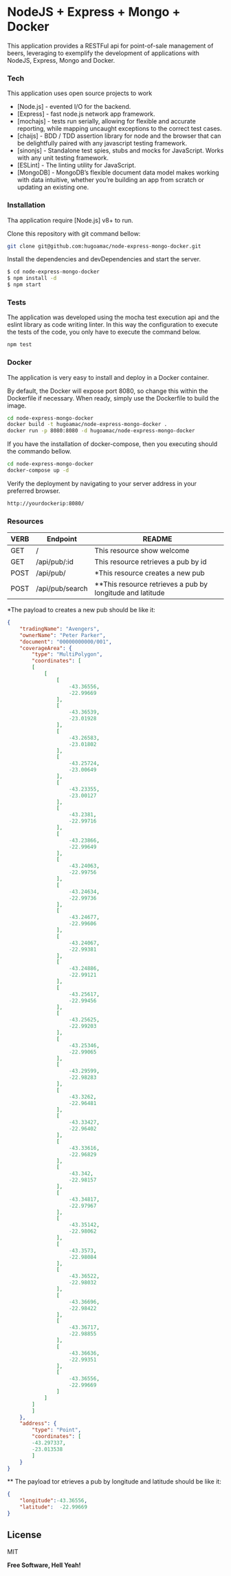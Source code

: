 # NodeJS + Express + Mongo + Docker

This application provides a RESTFul api for point-of-sale management of beers, leveraging to exemplify the development of applications with NodeJS, Express, Mongo and Docker.

### Tech

This application uses open source projects to work

* [Node.js] - evented I/O for the backend.
* [Express] - fast node.js network app framework.
* [mochajs] - tests run serially, allowing for flexible and accurate reporting, while mapping uncaught exceptions to the correct test cases.
* [chaijs] -  BDD / TDD assertion library for node and the browser that can be delightfully paired with any javascript testing framework.
* [sinonjs] - Standalone test spies, stubs and mocks for JavaScript. 
Works with any unit testing framework.
* [ESLint] - The linting utility for JavaScript.
* [MongoDB] -  MongoDB’s flexible document data model makes working with data intuitive, whether you’re building an app from scratch or updating an existing one.

### Installation

Tha application require [Node.js] v8+ to run.


Clone this repository with git command bellow:

```sh
git clone git@github.com:hugoamac/node-express-mongo-docker.git
```

Install the dependencies and devDependencies and start the server.

```sh
$ cd node-express-mongo-docker
$ npm install -d
$ npm start
```

### Tests


The application was developed using the mocha test execution api and the eslint library as code writing linter. In this way the configuration to execute the tests of the code, you only have to execute the command below.

```sh
npm test
```


### Docker

The application is very easy to install and deploy in a Docker container.

By default, the Docker will expose port 8080, so change this within the Dockerfile if necessary. When ready, simply use the Dockerfile to build the image.

```sh
cd node-express-mongo-docker
docker build -t hugoamac/node-express-mongo-docker .
docker run -p 8080:8080 -d hugoamac/node-express-mongo-docker
```

If you have the installation of docker-compose, then you executing should the commando bellow.

```sh
cd node-express-mongo-docker
docker-compose up -d
```

Verify the deployment by navigating to your server address in your preferred browser.

```sh
http://yourdockerip:8080/
```

### Resources

| VERB | Endpoint | README |
| ------ | ------ | ------ |
| GET | / | This resource show welcome |
| GET | /api/pub/:id | This resource retrieves a pub by id |
| POST | /api/pub/ | *This resource creates a new pub |
| POST | /api/pub/search | **This resource retrieves a pub by longitude and latitude  |


*The payload to creates a new pub should be like it:

```json
{
    "tradingName": "Avengers",
    "ownerName": "Peter Parker",
    "document": "00000000000/001",
    "coverageArea": {
        "type": "MultiPolygon",
        "coordinates": [
        [
            [
                [
                    -43.36556,
                    -22.99669
                ],
                [
                    -43.36539,
                    -23.01928
                ],
                [
                    -43.26583,
                    -23.01802
                ],
                [
                    -43.25724,
                    -23.00649
                ],
                [
                    -43.23355,
                    -23.00127
                ],
                [
                    -43.2381,
                    -22.99716
                ],
                [
                    -43.23866,
                    -22.99649
                ],
                [
                    -43.24063,
                    -22.99756
                ],
                [
                    -43.24634,
                    -22.99736
                ],
                [
                    -43.24677,
                    -22.99606
                ],
                [
                    -43.24067,
                    -22.99381
                ],
                [
                    -43.24886,
                    -22.99121
                ],
                [
                    -43.25617,
                    -22.99456
                ],
                [
                    -43.25625,
                    -22.99203
                ],
                [
                    -43.25346,
                    -22.99065
                ],
                [
                    -43.29599,
                    -22.98283
                ],
                [
                    -43.3262,
                    -22.96481
                ],
                [
                    -43.33427,
                    -22.96402
                ],
                [
                    -43.33616,
                    -22.96829
                ],
                [
                    -43.342,
                    -22.98157
                ],
                [
                    -43.34817,
                    -22.97967
                ],
                [
                    -43.35142,
                    -22.98062
                ],
                [
                    -43.3573,
                    -22.98084
                ],
                [
                    -43.36522,
                    -22.98032
                ],
                [
                    -43.36696,
                    -22.98422
                ],
                [
                    -43.36717,
                    -22.98855
                ],
                [
                    -43.36636,
                    -22.99351
                ],
                [
                    -43.36556,
                    -22.99669
                ]
            ]
        ]
        ]
    },
    "address": {
        "type": "Point",
        "coordinates": [
        -43.297337,
        -23.013538
        ]
    }
}
```

** The payload tor etrieves a pub by longitude and latitude should be like it:

```json
{
	"longitude":-43.36556,
	"latitude":  -22.99669
}
```


License
----

MIT


**Free Software, Hell Yeah!**